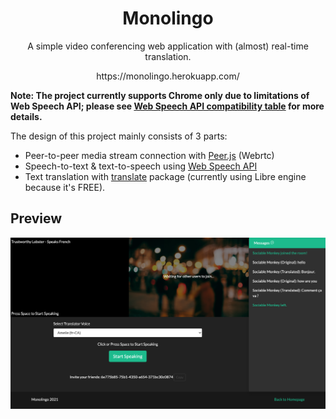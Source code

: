 <h1 align="center">
  Monolingo
</h1>
<p align="center">
  A simple video conferencing web application with (almost) real-time translation.
</p>
<p align="center">
  https://monolingo.herokuapp.com/
</p>

**Note: The project currently supports Chrome only due to limitations of Web Speech API; please see [Web Speech API compatibility table](https://developer.mozilla.org/en-US/docs/Web/API/Web_Speech_API#browser_compatibility) for more details.**

The design of this project mainly consists of 3 parts:
* Peer-to-peer media stream connection with [Peer.js](https://peerjs.com/) (Webrtc)
* Speech-to-text & text-to-speech using [Web Speech API](https://developer.mozilla.org/en-US/docs/Web/API/Web_Speech_API)
* Text translation with [translate](https://www.npmjs.com/package/translate) package (currently using Libre engine because it's FREE).

## Preview

![preview][img]

[img]: https://github.com/Mohanito/Monolingo-v1/blob/main/public/images/chatroom-preview.png
